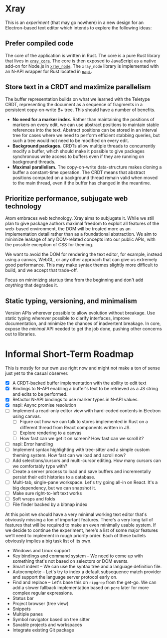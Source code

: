 # Xray

This is an *experiment* (that may go nowhere) in a new design for an Electron-based text editor which intends to explore the following ideas:

## Prefer compiled code

The core of the application is written in Rust. The core is a pure Rust library that lives in [`xray_core`](https://github.com/atom/xray/tree/master/xray_core). The core is then exposed to JavaScript as a native add-on for Node.js in [`xray_node`](https://github.com/atom/xray/tree/master/xray_node). The `xray_node` library is implemented with an N-API wrapper for Rust located in [`napi`](https://github.com/atom/xray/tree/master/napi).

## Store text in a CRDT and maximize parallelism

The buffer representation builds on what we learned with the Teletype CRDT, representing the document as a sequence of fragments in a persistent copy-on-write B+ tree. This should have a number of benefits.

* **No need for a marker index.** Rather than maintaining the positions of markers on every edit, we can use abstract positions to maintain stable references into the text. Abstract positions can be stored in an interval tree for cases where we need to perform efficient stabbing queries, but such a tree would not need to be modified on every edit.
* **Background packages.** CRDTs allow multiple threads to concurrently modify a buffer, which should make it possible to give packages synchronous write access to buffers even if they are running on background threads.
* **Maximal parallelism.** The copy-on-write data-structure makes cloning a buffer a constant-time operation. The CRDT means that abstract positions computed on a background thread remain valid when moved to the main thread, even if the buffer has changed in the meantime.

## Prioritize performance, subjugate web technology

Atom embraces web technology. Xray aims to subjugate it. While we still plan to give package authors maximal freedom to exploit all features of the web-based environment, the DOM will be treated more as an implementation detail rather than as a foundational abstraction. We aim to minimize leakage of any DOM-related concepts into our public APIs, with the possible exception of CSS for theming.

We want to avoid the DOM for rendering the text editor, for example, instead using a canvas, WebGL, or any other approach that can give us extremely good performance. This may make syntax themes slightly more difficult to build, and we accept that trade-off.

Focus on minimizing startup time from the beginning and don't add *anything* that degrades it.

## Static typing, versioning, and minimalism

Version APIs wherever possible to allow evolution without breakage. Use static typing wherever possible to clarify interfaces, improve documentation, and minimize the chances of inadvertent breakage. In core, expose the *minimal* API needed to get the job done, pushing other concerns out to libraries.

# Informal Short-Term Roadmap

This is mostly for our own use right now and might not make a ton of sense just yet to the casual observer.

* [x] A CRDT-backed buffer implementation with the ability to edit text
* [x] Bindings to N-API enabling a buffer's text to be retrieved as a JS string and edits to be performed.
* [x] Refactor N-API bindings to use marker types in N-API values.
* [x] napi: Async promise resolution
* [ ] Implement a read-only editor view with hard-coded contents in Electron using canvas.
  * [ ] Figure out how we can talk to stores implemented in Rust on a different thread from React components written in JS.
  * [ ] Explore rendering to a canvas
  * [ ] How fast can we get it on screen? How fast can we scroll it?
* [ ] napi: Error handling
* [ ] Implement syntax highlighting with tree-sitter and a simple custom theming system. How fast can we load and scroll now?
* [ ] Add selections/cursors and multi-cursor editing. How many cursors can we comfortably type with?
* [ ] Create a server process to load and save buffers and incrementally persist their edit histories to a database.
* [ ] Multi-tab, single-pane workspace. Let's try going all-in on React. It's a big dependency, but we can snapshot it.
* [ ] Make sure right-to-left text works
* [ ] Soft wraps and folds
* [ ] File finder backed by a bitmap index

At this point we should have a very minimal working text editor that's obviously missing a ton of important features. There's a very long tail of features that will be required to make an even minimally usable system. If we decide to continue the experiment, here's a list of some major features we'll need to implement in rough priority order. Each of these bullets obviously implies a big task list of its own.

* Windows and Linux support
* Key bindings and command system – We need to come up with something that's not based on selectors or DOM events.
* Smart indent – We can use the syntax tree and a language definition file.
* Autocomplete – Let's try to index a default subsequence match provider and support the language server protocol early on.
* Find and replace – Let's base this on `ripgrep` from the get-go. We can add a slower fallback implementation based on `pcre` later for more complex regular expressions.
* Status bar
* Project browser (tree view)
* Snippets
* Multiple panes
* Symbol navigator based on tree sitter
* Savable projects and workspaces
* Integrate existing Git package
